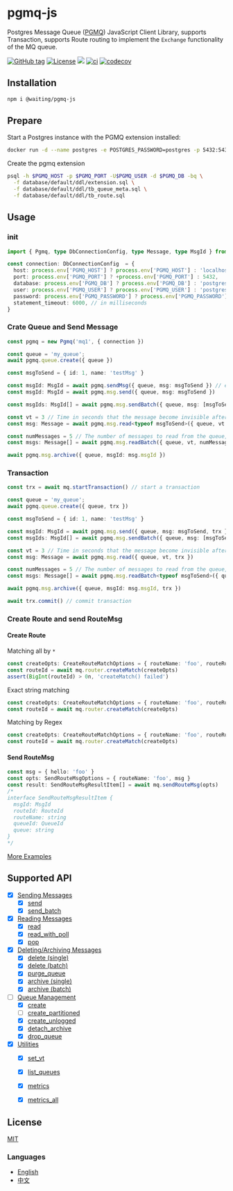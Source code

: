 # pgmq-js

Postgres Message Queue ([PGMQ]) JavaScript Client Library, 
supports Transaction,
supports Route routing to implement the `Exchange` functionality of the MQ queue.


[![GitHub tag](https://img.shields.io/github/tag/waitingsong/pgmq-js.svg)]()
[![License](https://img.shields.io/badge/license-MIT-blue.svg)](https://opensource.org/licenses/MIT)
[![](https://img.shields.io/badge/lang-TypeScript-blue.svg)]()
[![ci](https://github.com/waitingsong/pgmq-js/actions/workflows/nodejs.yml/badge.svg
)](https://github.com/waitingsong/pgmq-js/actions)
[![codecov](https://codecov.io/gh/waitingsong/pgmq-js/graph/badge.svg?token=RSoBwfxEGn)](https://codecov.io/gh/waitingsong/pgmq-js)


## Installation

```sh
npm i @waiting/pgmq-js
```

## Prepare

Start a Postgres instance with the PGMQ extension installed:

```sh
docker run -d --name postgres -e POSTGRES_PASSWORD=postgres -p 5432:5432 quay.io/tembo/pg17-pgmq:latest
```

Create the pgmq extension
```sh
psql -h $PGMQ_HOST -p $PGMQ_PORT -U$PGMQ_USER -d $PGMQ_DB -bq \
  -f database/default/ddl/extension.sql \
  -f database/default/ddl/tb_queue_meta.sql \
  -f database/default/ddl/tb_route.sql 
```

## Usage

### init
```ts
import { Pgmq, type DbConnectionConfig, type Message, type MsgId } from '@waiting/pgmq-js'

const connection: DbConnectionConfig  = {
  host: process.env['PGMQ_HOST'] ? process.env['PGMQ_HOST'] : 'localhost',
  port: process.env['PGMQ_PORT'] ? +process.env['PGMQ_PORT'] : 5432,
  database: process.env['PGMQ_DB'] ? process.env['PGMQ_DB'] : 'postgres',
  user: process.env['PGMQ_USER'] ? process.env['PGMQ_USER'] : 'postgres',
  password: process.env['PGMQ_PASSWORD'] ? process.env['PGMQ_PASSWORD'] : 'password',
  statement_timeout: 6000, // in milliseconds
}
```

### Crate Queue and Send Message

```ts
const pgmq = new Pgmq('mq1', { connection })

const queue = 'my_queue';
await pgmq.queue.create({ queue })

const msgToSend = { id: 1, name: 'testMsg' }

const msgId: MsgId = await pgmq.sendMsg({ queue, msg: msgToSend }) // equal to pgmq.msg.send()
const msgId: MsgId = await pgmq.msg.send({ queue, msg: msgToSend })

const msgIds: MsgId[] = await pgmq.msg.sendBatch({ queue, msg: [msgToSend , msgToSend ]})

const vt = 3 // Time in seconds that the message become invisible after reading, defaults to 0
const msg: Message = await pgmq.msg.read<typeof msgToSend>({ queue, vt })

const numMessages = 5 // The number of messages to read from the queue, defaults to 10
const msgs: Message[] = await pgmq.msg.readBatch({ queue, vt, numMessages })

await pgmq.msg.archive({ queue, msgId: msg.msgId })

```

### Transaction

```ts
const trx = await mq.startTransaction() // start a transaction

const queue = 'my_queue';
await pgmq.queue.create({ queue, trx })

const msgToSend = { id: 1, name: 'testMsg' }

const msgId: MsgId = await pgmq.msg.send({ queue, msg: msgToSend, trx })
const msgIds: MsgId[] = await pgmq.msg.sendBatch({ queue, msg: [msgToSend , msgToSend ], trx})

const vt = 3 // Time in seconds that the message become invisible after reading, defaults to 0
const msg: Message = await pgmq.msg.read({ queue, vt, trx })

const numMessages = 5 // The number of messages to read from the queue, defaults to 10
const msgs: Message[] = await pgmq.msg.readBatch<typeof msgToSend>({ queue, vt, numMessages, trx })

await pgmq.msg.archive({ queue, msgId: msg.msgId, trx })

await trx.commit() // commit transaction
```

### Create Route and send RouteMsg

#### Create Route

Matching all by `*`
```ts
const createOpts: CreateRouteMatchOptions = { routeName: 'foo', routeRules: '*' } // default limit 1000
const routeId = await mq.router.createMatch(createOpts)
assert(BigInt(routeId) > 0n, 'createMatch() failed')
```

Exact string matching 
```ts
const createOpts: CreateRouteMatchOptions = { routeName: 'foo', routeRules: ['order'] } // default limit 1000
const routeId = await mq.router.createMatch(createOpts)
```

Matching by Regex
```ts
const createOpts: CreateRouteMatchOptions = { routeName: 'foo', routeRules: [/^order.*/u] } // default limit 1000
const routeId = await mq.router.createMatch(createOpts)
```

#### Send RouteMsg

```ts
const msg = { hello: 'foo' }
const opts: SendRouteMsgOptions = { routeName: 'foo', msg }
const result: SendRouteMsgResultItem[] = await mq.sendRouteMsg(opts)
/*
interface SendRouteMsgResultItem {
  msgId: MsgId
  routeId: RouteId
  routeName: string
  queueId: QueueId
  queue: string
}
*/
```


[More Examples](https://github.com/waitingsong/pgmq-js/tree/main/packages/pgmq-js/test/)


## Supported API

- [x] [Sending Messages](https://tembo-io.github.io/pgmq/api/sql/functions/#sending-messages)
  - [x] [send](https://tembo-io.github.io/pgmq/api/sql/functions/#send)
  - [x] [send_batch](https://tembo-io.github.io/pgmq/api/sql/functions/#send_batch)
- [x] [Reading Messages](https://tembo-io.github.io/pgmq/api/sql/functions/#reading-messages)
  - [x] [read](https://tembo-io.github.io/pgmq/api/sql/functions/#read)
  - [x] [read_with_poll](https://tembo-io.github.io/pgmq/api/sql/functions/#read_with_poll)
  - [x] [pop](https://tembo-io.github.io/pgmq/api/sql/functions/#pop)
- [x] [Deleting/Archiving Messages](https://tembo-io.github.io/pgmq/api/sql/functions/#deletingarchiving-messages)
  - [x] [delete (single)](https://tembo-io.github.io/pgmq/api/sql/functions/#delete-single)
  - [x] [delete (batch)](https://tembo-io.github.io/pgmq/api/sql/functions/#delete-batch)
  - [x] [purge_queue](https://tembo-io.github.io/pgmq/api/sql/functions/#purge_queue)
  - [x] [archive (single)](https://tembo-io.github.io/pgmq/api/sql/functions/#archive-single)
  - [x] [archive (batch)](https://tembo-io.github.io/pgmq/api/sql/functions/#archive-batch)
- [ ] [Queue Management](https://tembo-io.github.io/pgmq/api/sql/functions/#queue-management)
  - [x] [create](https://tembo-io.github.io/pgmq/api/sql/functions/#create)
  - [ ] [create_partitioned](https://tembo-io.github.io/pgmq/api/sql/functions/#create_partitioned)
  - [x] [create_unlogged](https://tembo-io.github.io/pgmq/api/sql/functions/#create_unlogged)
  - [x] [detach_archive](https://tembo-io.github.io/pgmq/api/sql/functions/#detach_archive)
  - [x] [drop_queue](https://tembo-io.github.io/pgmq/api/sql/functions/#drop_queue)
- [x] [Utilities](https://tembo-io.github.io/pgmq/api/sql/functions/#utilities)
  - [x] [set_vt](https://tembo-io.github.io/pgmq/api/sql/functions/#set_vt)
  - [x] [list_queues](https://tembo-io.github.io/pgmq/api/sql/functions/#list_queues)
  - [x] [metrics](https://tembo-io.github.io/pgmq/api/sql/functions/#metrics)
  - [x] [metrics_all](https://tembo-io.github.io/pgmq/api/sql/functions/#metrics_all)


## License
[MIT](LICENSE)

### Languages
- [English](README.md)
- [中文](README.zh-CN.md)

<br>

[`pgmq-js`]: https://github.com/waitingsong/pgmq-js/tree/main/packages/pgmq-js
[main-svg]: https://img.shields.io/npm/v/@waiting/pgmq-js.svg?maxAge=7200
[main-ch]: https://github.com/waitingsong/pgmq-js/tree/main/packages/pgmq-js/CHANGELOG.md


[`@mwcp/pgmq`]: https://github.com/waitingsong/pgmq-js/tree/main/packages/mwcp-pgmq-js
[cli-svg]: https://img.shields.io/npm/v/@mwcp/pgmq.svg?maxAge=7200
[cli-ch]: https://github.com/waitingsong/pgmq-js/tree/main/packages/mwcp-pgmq-js/CHANGELOG.md

[PGMQ]: https://tembo-io.github.io/pgmq/
